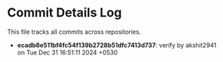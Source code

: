 # Commit Details Log

This file tracks all commits across repositories.


- **ecadb8e511bf4fc54f139b2728b51dfc7413d737**: verify by akshit2941 on Tue Dec 31 16:51:11 2024 +0530